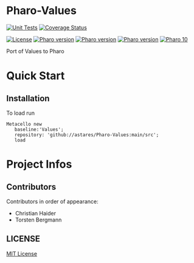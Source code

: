 # Pharo-Values

[![Unit Tests](https://github.com/astares/Pharo-Values/workflows/Unit%20Tests/badge.svg?branch=master)](https://github.com/astares/Pharo-Values/actions?query=workflow%3AUnit%20Tests)
[![Coverage Status](https://codecov.io/github/astares/Pharo-Values/coverage.svg?branch=master)](https://codecov.io/gh/astares/Pharo-Values/branch/master)

[![License](https://img.shields.io/badge/license-MIT-blue.svg)](LICENSE)
[![Pharo version](https://img.shields.io/badge/Pharo-7.0-%23aac9ff.svg)](https://pharo.org/download)
[![Pharo version](https://img.shields.io/badge/Pharo-8.0-%23aac9ff.svg)](https://pharo.org/download)
[![Pharo version](https://img.shields.io/badge/Pharo-9.0-%23aac9ff.svg)](https://pharo.org/download)
[![Pharo 10](https://img.shields.io/badge/Pharo-10-%23aac9ff.svg)](https://pharo.org/download)

Port of Values to Pharo

# Quick Start
## Installation

To load run

```Smalltalk
Metacello new
   baseline:'Values';
   repository: 'github://astares/Pharo-Values:main/src';
   load
```

# Project Infos

## Contributors

Contributors in order of appearance:

- Christian Haider
- Torsten Bergmann

## LICENSE
[MIT License](LICENSE)
